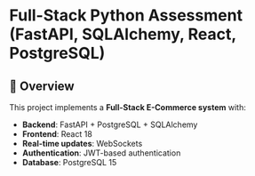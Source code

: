 # Full-Stack Python Assessment (FastAPI, SQLAlchemy, React, PostgreSQL)

## 🚀 Overview
This project implements a **Full-Stack E-Commerce system** with:
- **Backend**: FastAPI + PostgreSQL + SQLAlchemy
- **Frontend**: React 18
- **Real-time updates**: WebSockets
- **Authentication**: JWT-based authentication
- **Database**: PostgreSQL 15
